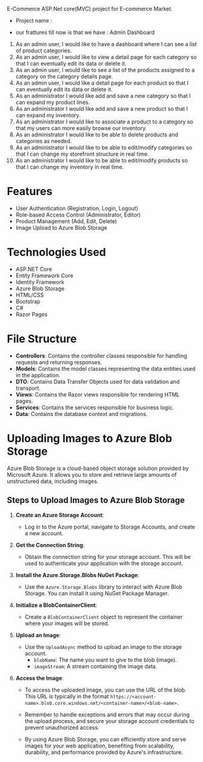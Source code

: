 E-Commerce ASP.Net core(MVC)  project for E-commerce Market.

- Project name : 

- our frattures till now is that we have : Admin Dashboard

1. As an admin user, I would like to have a dashboard where I can see a list of product categories.
2. As an admin user, I would like to view a detail page for each category so that I can eventually edit its data or delete it.
3. As an admin user, I would like to see a list of the products assigned to a category on the category details page.
4. As an admin user, I would like a detail page for each product so that I can eventually edit its data or delete it.
5. As an administrator I would like add and save a new category so that I can expand my product lines.
6. As an administrator I would like add and save a new product so that I can expand my inventory.
7. As an administrator I would like to associate a product to a category so that my users can more easily browse our inventory.
8. As an administrator I would like to be able to delete products and categories as needed.
9. As an administrator I would like to be able to edit/modify categories so that I can change my storefront structure in real time.
10. As an administrator I would like to be able to edit/modify products so that I can change my inventory in real time.

# Features
- User Authentication (Registration, Login, Logout)
- Role-based Access Control (Administrator, Editor)
- Product Management (Add, Edit, Delete)
- Image Upload to Azure Blob Storage

# Technologies Used
- ASP.NET Core
- Entity Framework Core
- Identity Framework
- Azure Blob Storage
- HTML/CSS
- Bootstrap
- C#
- Razor Pages

# File Structure
- **Controllers**: Contains the controller classes responsible for handling requests and returning responses.
- **Models**: Contains the model classes representing the data entities used in the application.
- **DTO**: Contains Data Transfer Objects used for data validation and transport.
- **Views**: Contains the Razor views responsible for rendering HTML pages.
- **Services**: Contains the services responsible for business logic.
- **Data**: Contains the database context and migrations.

# Uploading Images to Azure Blob Storage
Azure Blob Storage is a cloud-based object storage solution provided by Microsoft Azure. It allows you to store and retrieve large amounts of unstructured data, including images.

## Steps to Upload Images to Azure Blob Storage
1. **Create an Azure Storage Account**:
   - Log in to the Azure portal, navigate to Storage Accounts, and create a new account.

2. **Get the Connection String**:
   - Obtain the connection string for your storage account. This will be used to authenticate your application with the storage account.

3. **Install the Azure.Storage.Blobs NuGet Package**:
   - Use the `Azure.Storage.Blobs` library to interact with Azure Blob Storage. You can install it using NuGet Package Manager.

4. **Initialize a BlobContainerClient**:
   - Create a `BlobContainerClient` object to represent the container where your images will be stored.

5. **Upload an Image**:
   - Use the `UploadAsync` method to upload an image to the storage account.
     - `blobName`: The name you want to give to the blob (image).
     - `imageStream`: A stream containing the image data.

6. **Access the Image**:
   - To access the uploaded image, you can use the URL of the blob. This URL is typically in the format `https://<account-name>.blob.core.windows.net/<container-name>/<blob-name>`.

   - Remember to handle exceptions and errors that may occur during the upload process, and secure your storage account credentials to prevent unauthorized access.

   - By using Azure Blob Storage, you can efficiently store and serve images for your web application, benefiting from scalability, durability, and performance provided by Azure's infrastructure.
